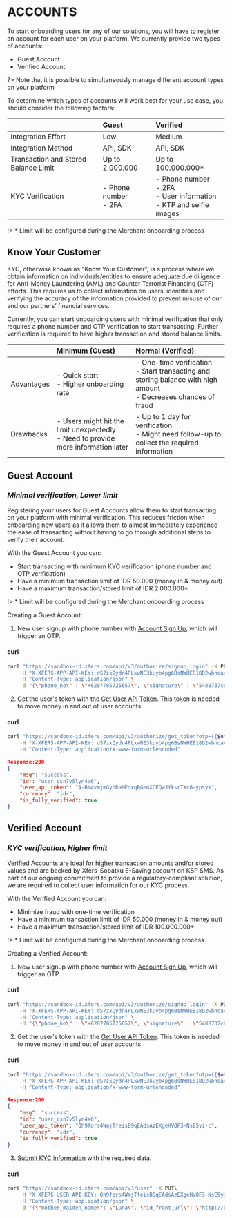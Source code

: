 # ACCOUNTS
To start onboarding users for any of our solutions, you will have to register an account for each user on your platform. We currently provide two types of accounts:
- Guest Account
- Verified Account

?> Note that it is possible to simultaneously manage different account types on your platform

To determine which types of accounts will work best for your use case, you should consider the following factors:

|                                     | Guest                     | Verified            |
|-------------------------------------|:--------------------------|:--------------------|
| Integration Effort                  | Low                       | Medium              |
| Integration Method                  | API, SDK                  | API, SDK            |
| Transaction and Stored Balance Limit| Up to 2.000.000           | Up to 100.000.000*  |
| KYC Verification                    | - Phone number<br/>- 2FA  | - Phone number<br/>- 2FA<br/>- User information<br/>- KTP and selfie images|

!> * Limit will be configured during the Merchant onboarding process

## Know Your Customer
KYC, otherwise known as “Know Your Customer”, is a process where we obtain information on individuals/entities to ensure adequate due diligence for Anti-Money Laundering (AML) and Counter Terrorist Financing (CTF) efforts. This requires us to collect information on users’ identities and verifying the accuracy of the information provided to prevent misuse of our and our partners’ financial services.

Currently, you can start onboarding users with minimal verification that only requires a phone number and OTP verification to start transacting. Further verification is required to have higher transaction and stored balance limits.

|            | Minimum (Guest)                                                                       | Normal (Verified) |
|------------|:--------------------------------------------------------------------------------------|:-------------------|
| Advantages | - Quick start<br/>- Higher onboarding rate                                            | - One-time verification<br/>- Start transacting and storing balance with high amount<br/>- Decreases chances of fraud         |
| Drawbacks  | - Users might hit the limit unexpectedly<br/>- Need to provide more information later | - Up to 1 day for verification<br/>- Might need follow-up to collect the required information            |

## Guest Account
### _Minimal verification, Lower limit_
Registering your users for Guest Accounts allow them to start transacting on your platform with minimal verification. This reduces friction when onboarding new users as it allows them to almost immediately experience the ease of transacting without having to go through additional steps to verify their account.


With the Guest Account you can:
- Start transacting with minimum KYC verification (phone number and OTP verification)
- Have a minimum transaction limit of IDR 50.000 (money in & money out)
- Have a maximum transaction/stored limit of IDR 2.000.000*

!> * Limit will be configured during the Merchant onboarding process

Creating a Guest Account: 
1. New user signup with phone number with [Account Sign Up](https://documenter.getpostman.com/view/5775523/RzZ4qMsX#6459edb6-3f41-4901-8827-c0ecb77b6294), which will trigger an OTP.

<!-- tabs:start -->
#### **curl**
```bash
curl "https://sandbox-id.xfers.com/api/v3/authorize/signup_login" -X POST \
	-H "X-XFERS-APP-API-KEY: dS7zxQydn4PLxwNE3kuyb4pg6BsNWHE818D2wbhoavQ" \
	-H "Content-Type: application/json" \
	-d "{\"phone_no\" : \"+6287785725657\", \"signature\" : \"5488737c67d790565a15a2dbc3c98bf778aac2c0\"}"
```
<!-- tabs:end -->
2. Get the user's token with the [Get User API Token](https://documenter.getpostman.com/view/5775523/RzZ4qMsX#9ea968ba-4fa1-4d11-bc93-5cc78bc8097d). This token is needed to move money in and out of user accounts.

<!-- tabs:start -->
#### **curl**
```bash
curl "https://sandbox-id.xfers.com/api/v3/authorize/get_token?otp={{$otp}}&phone_no=%2B6287785725657&signature={{$signature}}" -X GET \
	-H "X-XFERS-APP-API-KEY: dS7zxQydn4PLxwNE3kuyb4pg6BsNWHE818D2wbhoavQ" \
	-H "Content-Type: application/x-www-form-urlencoded"
```
<!-- tabs:end -->

```json
Response:200
{
	"msg": "success",
	"id": "user_csn7v5lyn4a6",
	"user_api_token": "A-Bm4vmjmGyhRaMEoxqBGeoXCEQwJYksrTXc6-ypsyk",
	"currency": "idr",
	"is_fully_verified": true
}
```

## Verified Account
### _KYC verification, Higher limit_
Verified Accounts are ideal for higher transaction amounts and/or stored values and are backed by Xfers-Sobatku E-Saving account on KSP SMS. As part of our ongoing commitment to provide a regulatory-compliant solution, we are required to collect user information for our KYC process. 

With the Verified Account you can:
- Minimize fraud with one-time verification
- Have a minimum transaction limit of IDR 50.000 (money in & money out)
- Have a maximum transaction/stored limit of IDR 100.000.000*

!> * Limit will be configured during the Merchant onboarding process

Creating a Verified Account:
1. New user signup with phone number with [Account Sign Up](https://documenter.getpostman.com/view/5775523/RzZ4qMsX#6459edb6-3f41-4901-8827-c0ecb77b6294), which will trigger an OTP.

<!-- tabs:start -->
#### **curl**
```bash
curl "https://sandbox-id.xfers.com/api/v3/authorize/signup_login" -X POST \
	-H "X-XFERS-APP-API-KEY: dS7zxQydn4PLxwNE3kuyb4pg6BsNWHE818D2wbhoavQ" \
	-H "Content-Type: application/json" \
	-d "{\"phone_no\" : \"+6287785725657\", \"signature\" : \"5488737c67d790565a15a2dbc3c98bf778aac2c0\"}"
```
<!-- tabs:end -->

2. Get the user's token with the [Get User API Token](https://documenter.getpostman.com/view/5775523/RzZ4qMsX#9ea968ba-4fa1-4d11-bc93-5cc78bc8097d). This token is needed to move money in and out of user accounts.

<!-- tabs:start -->
#### **curl**
```bash
curl "https://sandbox-id.xfers.com/api/v3/authorize/get_token?otp={{$otp}}&phone_no=%2B6287785725657&signature={{$signature}}" -X GET \
	-H "X-XFERS-APP-API-KEY: dS7zxQydn4PLxwNE3kuyb4pg6BsNWHE818D2wbhoavQ" \
	-H "Content-Type: application/x-www-form-urlencoded"
```
<!-- tabs:end -->

```json
Response:200
{
	"msg": "success",
	"id": "user_csn7v5lyn4a6",
	"user_api_token": "Qh9fors4WmjTfeisB9qEAdsAzEXgeHVQF3-NsE5yi-c",
	"currency": "idr",
	"is_fully_verified": true
}
```
3. [Submit KYC information](https://documenter.getpostman.com/view/5775523/RzZ4qMsX#c9d76d3d-6b03-48e9-bd22-e585b9da755f) with the required data.

<!-- tabs:start -->
#### **curl**
```bash
curl "https://sandbox-id.xfers.com/api/v3/user" -X PUT\
	-H "X-XFERS-USER-API-KEY: Qh9fors4WmjTfeisB9qEAdsAzEXgeHVQF3-NsE5yi-c" \
	-H "Content-Type: application/json" \
	-d "{\"mother_maiden_name\": \"Luna\", \"id_front_url\": \"http://res.freestockphotos.biz/pictures/8/8453-a-blue-sky-with-white-clouds-pv.jpg\", \"selfie_2id_url\": \"http://res.freestockphotos.biz/pictures/8/8453-a-blue-sky-with-white-clouds-pv.jpg\"}"
```
<!-- tabs:end -->